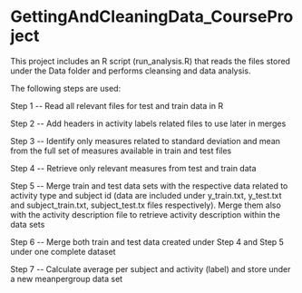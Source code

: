 # GettingAndCleaningData_CourseProject

This project includes an R script (run_analysis.R) that reads the files stored under the Data folder and performs cleansing and data analysis.

The following steps are used:

Step 1 -- Read all relevant files for test and train data in R

Step 2 -- Add headers in activity labels related files to use later in merges

Step 3 -- Identify only measures related to standard deviation and mean from the full set of measures available in train and test files

Step 4 -- Retrieve only relevant measures from test and train data

Step 5 -- Merge train and test data sets with the respective data related to activity type and subject id (data are included under y_train.txt, y_test.txt and subject_train.txt,  subject_test.tx files respectively). Merge them also with the activity description file to retrieve activity description within the data sets

Step 6 -- Merge both train and test data created under Step 4 and Step 5 under one complete dataset

Step 7 -- Calculate average per subject and activity (label) and store under a new meanpergroup data set

